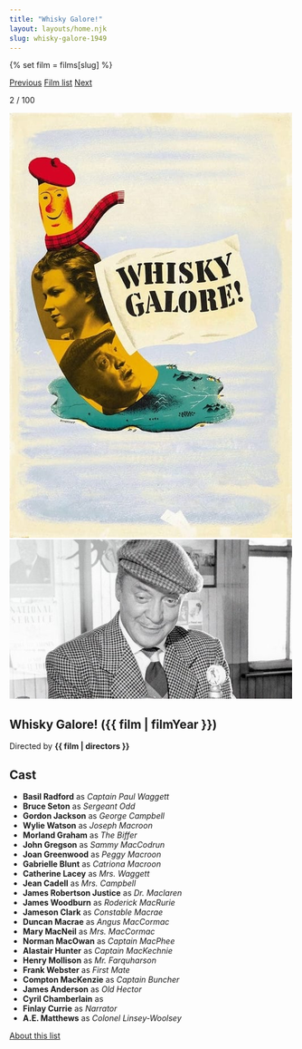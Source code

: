 ```yaml
---
title: "Whisky Galore!"
layout: layouts/home.njk
slug: whisky-galore-1949
---
```


{% set film = films[slug] %}

<nav class="films">
  <a class="prev" href="../its-a-wonderful-life-1946">Previous</a>
  <a href="../">Film list</a>
  <a class="next" href="../la-strada-1954">Next</a>
</nav>

<p>2 / 100</p>

<article class="film">
  <div class="backdrop-and-poster">
    <img class="poster" src="../films/posters/whisky-galore-1949.jpg" alt="">
    <img class="backdrop" src="../films/backdrops/whisky-galore-1949.jpg" alt="">
  </div>

  <h1>Whisky Galore! ({{ film | filmYear }})</h1>

  

  <p class="director">
    Directed by <strong>{{ film | directors }}</strong>
  </p>


  <h2>
    Cast
  </h2>
  <ul>
            <li><strong>Basil Radford</strong> as <em>Captain Paul Waggett</em></li>
        <li><strong>Bruce Seton</strong> as <em>Sergeant Odd</em></li>
        <li><strong>Gordon Jackson</strong> as <em>George Campbell</em></li>
        <li><strong>Wylie Watson</strong> as <em>Joseph Macroon</em></li>
        <li><strong>Morland Graham</strong> as <em>The Biffer</em></li>
        <li><strong>John Gregson</strong> as <em>Sammy MacCodrun</em></li>
        <li><strong>Joan Greenwood</strong> as <em>Peggy Macroon</em></li>
        <li><strong>Gabrielle Blunt</strong> as <em>Catriona Macroon</em></li>
        <li><strong>Catherine Lacey</strong> as <em>Mrs. Waggett</em></li>
        <li><strong>Jean Cadell</strong> as <em>Mrs. Campbell</em></li>
        <li><strong>James Robertson Justice</strong> as <em>Dr. Maclaren</em></li>
        <li><strong>James Woodburn</strong> as <em>Roderick MacRurie</em></li>
        <li><strong>Jameson Clark</strong> as <em>Constable Macrae</em></li>
        <li><strong>Duncan Macrae</strong> as <em>Angus MacCormac</em></li>
        <li><strong>Mary MacNeil</strong> as <em>Mrs. MacCormac</em></li>
        <li><strong>Norman MacOwan</strong> as <em>Captain MacPhee</em></li>
        <li><strong>Alastair Hunter</strong> as <em>Captain MacKechnie</em></li>
        <li><strong>Henry Mollison</strong> as <em>Mr. Farquharson</em></li>
        <li><strong>Frank Webster</strong> as <em>First Mate</em></li>
        <li><strong>Compton MacKenzie</strong> as <em>Captain Buncher</em></li>
        <li><strong>James Anderson</strong> as <em>Old Hector</em></li>
        <li><strong>Cyril Chamberlain</strong> as <em></em></li>
        <li><strong>Finlay Currie</strong> as <em>Narrator</em></li>
        <li><strong>A.E. Matthews</strong> as <em>Colonel Linsey-Woolsey</em></li>
  </ul>
</article>
<footer>
  <a href="../about">About this list</a>
</footer>
